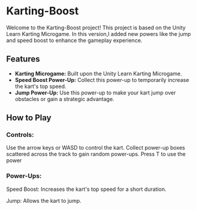 # Karting-Boost

Welcome to the Karting-Boost project! This project is based on the Unity Learn Karting Microgame. In this version,I added new powers like the jump and speed boost to enhance the gameplay experience.


## Features

- **Karting Microgame:** Built upon the Unity Learn Karting Microgame.
- **Speed Boost Power-Up:** Collect this power-up to temporarily increase the kart's top speed.
- **Jump Power-Up:** Use this power-up to make your kart jump over obstacles or gain a strategic advantage.

## How to Play

### Controls:

Use the arrow keys or WASD to control the kart.
Collect power-up boxes scattered across the track to gain random power-ups.
Press T to use the power

### Power-Ups:

Speed Boost: Increases the kart's top speed for a short duration.

Jump: Allows the kart to jump.
